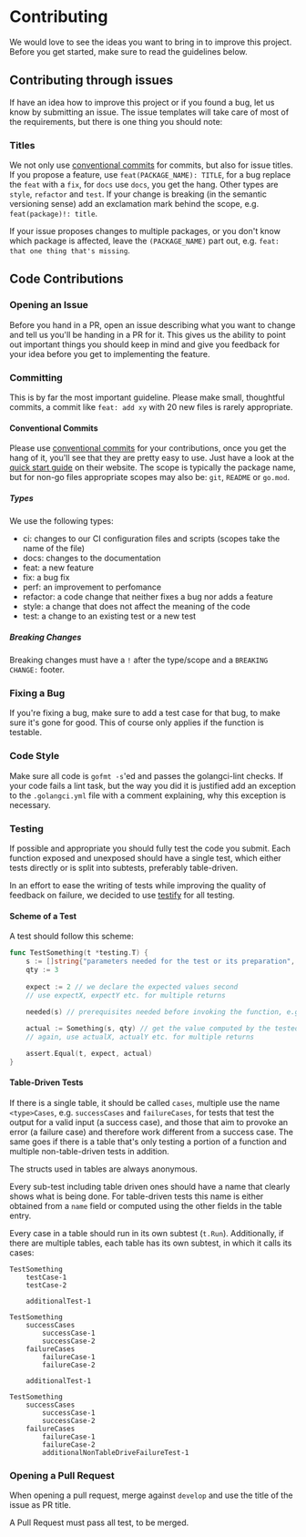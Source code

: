 # Contributing

We would love to see the ideas you want to bring in to improve this project.
Before you get started, make sure to read the guidelines below. 

## Contributing through issues

If have an idea how to improve this project or if you found a bug, let us know by submitting an issue.
The issue templates will take care of most of the requirements, but there is one thing you should note:

### Titles

We not only use [conventional commits](https://www.conventionalcommits.org/en/v1.0.0/) for commits, but also for issue titles.
If you propose a feature, use `feat(PACKAGE_NAME): TITLE`, for a bug replace the `feat` with a `fix`, for `docs` use `docs`, you get the hang.
Other types are `style`, `refactor` and `test`.
If your change is breaking (in the semantic versioning sense) add an exclamation mark behind the scope, e.g. `feat(package)!: title`.

If your issue proposes changes to multiple packages, or you don't know which package is affected, leave the `(PACKAGE_NAME)` part out, e.g. `feat: that one thing that's missing`.


## Code Contributions
### Opening an Issue

Before you hand in a PR, open an issue describing what you want to change and tell us you'll be handing in a PR for it.
This gives us the ability to point out important things you should keep in mind and give you feedback for your idea before you get to implementing the feature.

### Committing

This is by far the most important guideline.
Please make small, thoughtful commits, a commit like `feat: add xy` with 20 new files is rarely appropriate.

#### Conventional Commits

Please use [conventional commits](https://www.conventionalcommits.org/en/v1.0.0/) for your contributions, once you get the hang of it, you'll see that they are pretty easy to use.
Just have a look at the [quick start guide](https://www.conventionalcommits.org/en/v1.0.0/#summary) on their website.
The scope is typically the package name, but for non-go files appropriate scopes may also be: `git`, `README` or `go.mod`.

##### Types
We use the following types:

- ci: changes to our CI configuration files and scripts (scopes take the name of the file)
- docs: changes to the documentation
- feat: a new feature
- fix: a bug fix
- perf: an improvement to perfomance
- refactor: a code change that neither fixes a bug nor adds a feature
- style: a change that does not affect the meaning of the code
- test: a change to an existing test or a new test

##### Breaking Changes

Breaking changes must have a `!` after the type/scope and a `BREAKING CHANGE:` footer.

### Fixing a Bug

If you're fixing a bug, make sure to add a test case for that bug, to make sure it's gone for good.
This of course only applies if the function is testable.

### Code Style

Make sure all code is `gofmt -s`'ed and passes the golangci-lint checks.
If your code fails a lint task, but the way you did it is justified add an exception to the `.golangci.yml` file with a comment explaining, why this exception is necessary.

### Testing

If possible and appropriate you should fully test the code you submit.
Each function exposed and unexposed should have a single test, which either tests directly or is split into subtests, preferably table-driven.

In an effort to ease the writing of tests while improving the quality of feedback on failure, we decided to use [testify](https://github.com/stretchr/testify) for all testing.

#### Scheme of a Test

A test should follow this scheme:

```go
func TestSomething(t *testing.T) {
    s := []string{"parameters needed for the test or its preparation", "are declared first"}
    qty := 3
    
    expect := 2 // we declare the expected values second
    // use expectX, expectY etc. for multiple returns

    needed(s) // prerequisites needed before invoking the function, e.g. a http mock
    
    actual := Something(s, qty) // get the value computed by the tested function
    // again, use actualX, actualY etc. for multiple returns

    assert.Equal(t, expect, actual)
}
```

#### Table-Driven Tests

If there is a single table, it should be called `cases`, multiple use the name `<type>Cases`, e.g. `successCases` and `failureCases`, for tests that test the output for a valid input (a success case), and those that aim to provoke an error (a failure case) and therefore work different from a success case.
The same goes if there is a table that's only testing a portion of a function and multiple non-table-driven tests in addition.

The structs used in tables are always anonymous.

Every sub-test including table driven ones should have a name that clearly shows what is being done.
For table-driven tests this name is either obtained from a `name` field or computed using the other fields in the table entry.

Every case in a table should run in its own subtest (`t.Run`).
Additionally, if there are multiple tables, each table has its own subtest, in which it calls its cases:

```
TestSomething
    testCase-1
    testCase-2

    additionalTest-1
```

```
TestSomething
    successCases
        successCase-1
        successCase-2
    failureCases
        failureCase-1
        failureCase-2

    additionalTest-1
```

```
TestSomething
    successCases
        successCase-1
        successCase-2
    failureCases
        failureCase-1
        failureCase-2
        additionalNonTableDriveFailureTest-1
```

### Opening a Pull Request

When opening a pull request, merge against `develop` and use the title of the issue as PR title.

A Pull Request must pass all test, to be merged.
